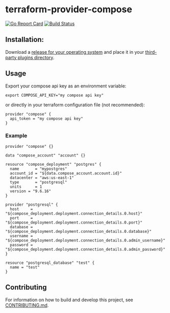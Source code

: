 # terraform-provider-compose
[![Go Report Card](https://goreportcard.com/badge/github.com/ibm/terraform-provider-compose)](https://goreportcard.com/report/github.com/ibm/terraform-provider-compose) [![Build Status](https://travis-ci.com/reevejd/terraform-provider-compose.svg?branch=master)](https://travis-ci.com/IBM/terraform-provider-compose)

## Installation:

Download a [release for your operating system](https://github.com/IBM/terraform-provider-compose/releases) and place it in your [third-party plugins directory](https://www.terraform.io/docs/configuration/providers.html#third-party-plugins).

## Usage

Export your compose api key as an environment variable:
```
export COMPOSE_API_KEY="my compose api key"
```

or directly in your terraform configuration file (not recommended):

```
provider "compose" {
  api_token = "my compose api key"
}
```
### Example
```
provider "compose" {}

data "compose_account" "account" {}

resource "compose_deployment" "postgres" {
  name       = "mypostgres"
  account_id = "${data.compose_account.account.id}"
  datacenter = "aws:us-east-1"
  type       = "postgresql"
  units      = 1
  version = "9.6.16"
}

provider "postgresql" {
  host     = "${compose_deployment.deployment.connection_details.0.host}"
  port     = "${compose_deployment.deployment.connection_details.0.port}"
  database = "${compose_deployment.deployment.connection_details.0.database}"
  username = "${compose_deployment.deployment.connection_details.0.admin_username}"
  password = "${compose_deployment.deployment.connection_details.0.admin_password}"
}

resource "postgresql_database" "test" {
  name = "test"
}
```

## Contributing

For information on how to build and develop this project, see [CONTRIBUTING.md](CONTRIBUTING.md).
